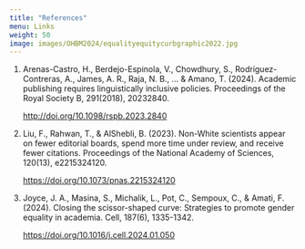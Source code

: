 ```yaml
---
title: "References"
menu: Links
weight: 50
image: images/OHBM2024/equalityequitycurbgraphic2022.jpg
---
```


1. Arenas-Castro, H., Berdejo-Espinola, V., Chowdhury, S., Rodríguez-Contreras, A., James, A. R., Raja, N. B., ... & Amano, T. (2024). Academic publishing requires linguistically inclusive policies. Proceedings of the Royal Society B, 291(2018), 20232840. <p style="color:blue;">http://doi.org/10.1098/rspb.2023.2840 </p>

2. Liu, F., Rahwan, T., & AlShebli, B. (2023). Non-White scientists appear on fewer editorial boards, spend more time under review, and receive fewer citations. Proceedings of the National Academy of Sciences, 120(13), e2215324120. <p style="color:blue;">https://doi.org/10.1073/pnas.2215324120 </p>

3. Joyce, J. A., Masina, S., Michalik, L., Pot, C., Sempoux, C., & Amati, F. (2024). Closing the scissor-shaped curve: Strategies to promote gender equality in academia. Cell, 187(6), 1335-1342. <p style="color:blue;">https://doi.org/10.1016/j.cell.2024.01.050 </p>

